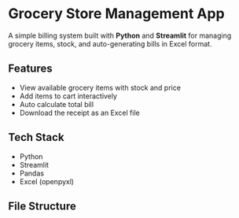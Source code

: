 #  Grocery Store Management App

A simple billing system built with **Python** and **Streamlit** for managing grocery items, stock, and auto-generating bills in Excel format.

##  Features

- View available grocery items with stock and price
- Add items to cart interactively
- Auto calculate total bill
- Download the receipt as an Excel file

##  Tech Stack

- Python
- Streamlit
- Pandas
- Excel (openpyxl)

##  File Structure

